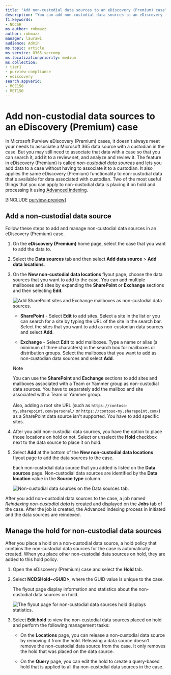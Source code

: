 ```yaml
---
title: "Add non-custodial data sources to an eDiscovery (Premium) case"
description: "You can add non-custodial data sources to an eDiscovery (Premium) case and place a hold on the data source. Non-custodial data sources are reindexed, so any content that was marked as partially indexed is reprocessed to make it fully and quickly searchable." 
f1.keywords:
- NOCSH
ms.author: robmazz
author: robmazz
manager: laurawi
audience: Admin
ms.topic: article
ms.service: O365-seccomp
ms.localizationpriority: medium
ms.collection:
- tier1
- purview-compliance
- ediscovery 
search.appverid: 
- MOE150
- MET150
---
```


# Add non-custodial data sources to an eDiscovery (Premium) case

In Microsoft Purview eDiscovery (Premium) cases, it doesn't always meet your needs to associate a Microsoft 365 data source with a custodian in the case. But you may still need to associate that data with a case so that you can search it, add it to a review set, and analyze and review it. The feature in eDiscovery (Premium) is called *non-custodial data sources* and lets you add data to a case without having to associate it to a custodian. It also applies the same eDiscovery (Premium) functionality to non-custodial data that's available for data associated with custodian. Two of the most useful things that you can apply to non-custodial data is placing it on hold and processing it using [Advanced indexing](ediscovery-indexing-custodian-data.md).

[!INCLUDE [purview-preview](../includes/purview-preview.md)]

## Add a non-custodial data source

Follow these steps to add and manage non-custodial data sources in an eDiscovery (Premium) case.

1. On the **eDiscovery (Premium)** home page, select the case that you want to add the data to.

2. Select the **Data sources** tab and then select **Add data source** > **Add data locations**.

3. On the **New non-custodial data locations** flyout page, choose the data sources that you want to add to the case. You can add multiple mailboxes and sites by expanding the **SharePoint** or **Exchange** sections and then selecting **Edit**.

   ![Add SharePoint sites and Exchange mailboxes as non-custodial data sources.](../media/NonCustodialDataSources1.png)

   - **SharePoint** - Select **Edit** to add sites. Select a site in the list or you can search for a site by typing the URL of the site in the search bar. Select the sites that you want to add as non-custodian data sources and select **Add**.

   - **Exchange** - Select **Edit** to add mailboxes. Type a name or alias (a minimum of three characters) in the search box for mailboxes or distribution groups. Select the mailboxes that you want to add as non-custodian data sources and select **Add**.

   > [!NOTE]
   > You can use the **SharePoint** and **Exchange** sections to add sites and mailboxes associated with a Team or Yammer group as non-custodial data sources. You have to separately add the mailbox and site associated with a Team or Yammer group.<br/><br/> Also, adding a root site URL (such as `https://contoso-my.sharepoint.com/personal/` or  `https://contoso-my.sharepoint.com/`) as a SharePoint data source isn't supported. You have to add specific sites.

4. After you add non-custodial data sources, you have the option to place those locations on hold or not. Select or unselect the **Hold** checkbox next to the data source to place it on hold.

5. Select **Add** at the bottom of the **New non-custodial data locations** flyout page to add the data sources to the case.

   Each non-custodial data source that you added is listed on the **Data sources** page. Non-custodial data sources are identified by the **Data location** value in the **Source type** column.

   ![Non-custodial data sources on the Data sources tab.](../media/NonCustodialDataSources2.png)

After you add non-custodial data sources to the case, a job named *Reindexing non-custodial data* is created and displayed on the **Jobs** tab of the case. After the job is created, the Advanced indexing process in initiated and the data sources are reindexed.

## Manage the hold for non-custodial data sources

After you place a hold on a non-custodial data source, a hold policy that contains the non-custodial data sources for the case is automatically created. When you place other non-custodial data sources on hold, they are added to this hold policy.

1. Open the eDiscovery (Premium) case and select the **Hold** tab.

2. Select **NCDSHold-\<GUID\>**, where the GUID value is unique to the case.

   The flyout page display information and statistics about the non-custodial data sources on hold.

   ![The flyout page for non-custodial data sources hold displays statistics.](../media/NonCustodialDataSourcesHoldFlyout.png)

3. Select **Edit hold** to view the non-custodial data sources placed on hold and perform the following management tasks:

   - On the **Locations** page, you can release a non-custodial data source by removing it from the hold. Releasing a data source doesn't remove the non-custodial data source from the case. It only removes the hold that was placed on the data source.

   - On the **Query** page, you can edit the hold to create a query-based hold that is applied to all tha non-custodial data sources in the case.
